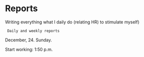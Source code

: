# Reports

Writing everything what I daily do (relating HR) to stimulate myself)
```
 Daily and weekly reports
```
 December, 24. Sunday.
			  
 Start working: 1:50 p.m.
  
